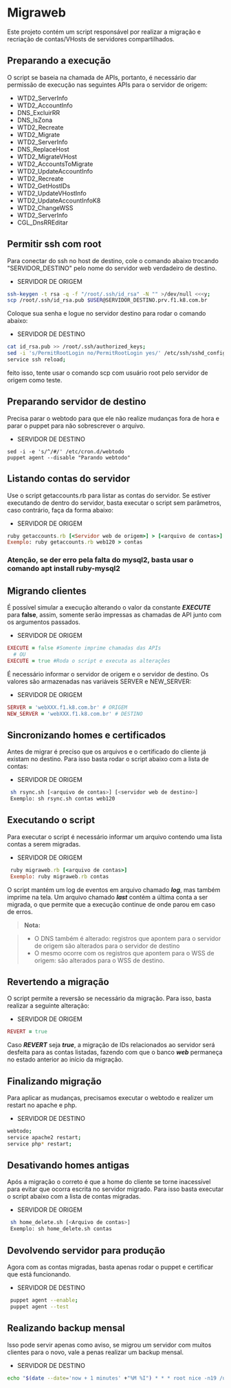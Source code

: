 # Migraweb

Este projeto contém um script responsável por realizar a migração e
recriação de contas/VHosts de servidores compartilhados.

## Preparando a execução

O script se baseia na chamada de APIs, portanto, é necessário dar
permissão de execução nas seguintes APIs para o servidor de origem:

- WTD2_ServerInfo
- WTD2_AccountInfo
- DNS_ExcluirRR
- DNS_IsZona
- WTD2_Recreate
- WTD2_Migrate
- WTD2_ServerInfo
- DNS_ReplaceHost
- WTD2_MigrateVHost
- WTD2_AccountsToMigrate
- WTD2_UpdateAccountInfo
- WTD2_Recreate
- WTD2_GetHostIDs
- WTD2_UpdateVHostInfo
- WTD2_UpdateAccountInfoK8
- WTD2_ChangeWSS
- WTD2_ServerInfo
- CGL_DnsRREditar

## Permitir ssh com root

Para conectar do ssh no host de destino, cole o comando abaixo trocando "SERVIDOR_DESTINO" pelo nome do servidor web verdadeiro de destino.

- SERVIDOR DE ORIGEM
```sh
ssh-keygen -t rsa -q -f "/root/.ssh/id_rsa" -N "" >/dev/null <<<y; 
scp /root/.ssh/id_rsa.pub $USER@SERVIDOR_DESTINO.prv.f1.k8.com.br
```

Coloque sua senha e logue no servidor destino para rodar o comando abaixo:

- SERVIDOR DE DESTINO
```sh
cat id_rsa.pub >> /root/.ssh/authorized_keys;
sed -i 's/PermitRootLogin no/PermitRootLogin yes/' /etc/ssh/sshd_config;
service ssh reload;
```

feito isso, tente usar o comando scp com usuário root pelo servidor de origem como teste.

## Preparando servidor de destino

Precisa parar o webtodo para que ele não realize mudanças fora de hora e parar o puppet para não sobrescrever o arquivo.

- SERVIDOR DE DESTINO
```
sed -i -e 's/^/#/' /etc/cron.d/webtodo
puppet agent --disable "Parando webtodo"
```

## Listando contas do servidor

Use o script getaccounts.rb para listar as contas do servidor. 
Se estiver executando de dentro do servidor, basta executar o script sem parâmetros, caso contrário, faça da forma abaixo:

- SERVIDOR DE ORIGEM
```ruby
ruby getaccounts.rb [<Servidor web de origem>] > [<arquivo de contas>]
Exemplo: ruby getaccounts.rb web120 > contas
```
### Atenção, se der erro pela falta do mysql2, basta usar o comando apt install ruby-mysql2

## Migrando clientes

É possível simular a execução alterando o valor da constante ***EXECUTE***
para **false**, assim, somente serão impressas as chamadas de API junto
com os argumentos passados.

- SERVIDOR DE ORIGEM
```ruby
EXECUTE = false #Somente imprime chamadas das APIs
  # OU
EXECUTE = true #Roda o script e executa as alterações
```

É necessário informar o servidor de origem e o servidor de destino.
Os valores são armazenadas nas variáveis SERVER e NEW_SERVER:

- SERVIDOR DE ORIGEM
```ruby
SERVER = 'webXXX.f1.k8.com.br' # ORIGEM
NEW_SERVER = 'webXXX.f1.k8.com.br' # DESTINO
```
## Sincronizando homes e certificados

Antes de migrar é preciso que os arquivos e o certificado do cliente já existam no destino.
Para isso basta rodar o script abaixo com a lista de contas:

- SERVIDOR DE ORIGEM
```sh
 sh rsync.sh [<arquivo de contas>] [<servidor web de destino>]
 Exemplo: sh rsync.sh contas web120
```

## Executando o script

Para executar o script é necessário informar um arquivo contendo
uma lista contas a serem migradas.

- SERVIDOR DE ORIGEM
```ruby
 ruby migraweb.rb [<arquivo de contas>]
 Exemplo: ruby migraweb.rb contas
```

O script mantém um log de eventos em arquivo chamado ***log***,
mas também imprime na tela. Um arquivo chamado ***last*** contém
a última conta a ser migrada, o que permite que a execução continue
de onde parou em caso de erros.

> **Nota:**

> - O DNS também é alterado: registros que apontem para o servidor
de origem  são alterados para o servidor de destino
> - O mesmo ocorre com os registros que apontem para o WSS de
origem: são alterados para o WSS de destino.

## Revertendo a migração

O script permite a reversão se necessário da migração. Para isso, basta realizar
a seguinte alteração:

- SERVIDOR DE ORIGEM
```ruby
REVERT = true
```

Caso ***REVERT*** seja ***true***, a migração de IDs relacionados
ao servidor será desfeita para as contas listadas, fazendo com que
o banco ***web*** permaneça no estado anterior ao início da migração.

## Finalizando migração

Para aplicar as mudanças, precisamos executar o webtodo e realizer um restart no apache e php.

- SERVIDOR DE DESTINO
```sh
webtodo;
service apache2 restart;
service php* restart;
```

## Desativando homes antigas

Após a migração o correto é que a home do cliente se torne inacessível para
evitar que ocorra escrita no servidor migrado. Para isso basta executar o script
abaixo com a lista de contas migradas.

- SERVIDOR DE ORIGEM
```sh
 sh home_delete.sh [<Arquivo de contas>]
 Exemplo: sh home_delete.sh contas
```

## Devolvendo servidor para produção

Agora com as contas migradas, basta apenas rodar o puppet e certificar que está funcionando.

- SERVIDOR DE DESTINO
```sh
 puppet agent --enable;
 puppet agent --test
```

## Realizando backup mensal

Isso pode servir apenas como aviso, se migrou um servidor com muitos clientes para o novo, vale a penas realizar um backup mensal.

- SERVIDOR DE DESTINO
```sh
echo "$(date --date='now + 1 minutes' +"%M %I") * * * root nice -n19 /usr/sbin/houelleback backup host filesystem --monthly" > /etc/cron.d/houelleback
```
